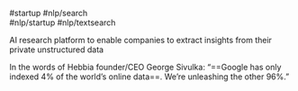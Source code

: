 #startup 
#nlp/search  
#nlp/startup
#nlp/textsearch

AI research platform to enable companies to extract insights from their private unstructured data

In the words of Hebbia founder/CEO George Sivulka: “==Google has only indexed 4% of the world’s online data==. We’re unleashing the other 96%.”